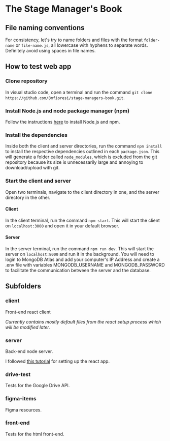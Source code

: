 # The Stage Manager's Book

## File naming conventions
For consistency, let's try to name folders and files with the format `folder-name` or `file-name.js`, all lowercase with hyphens to separate words. Definitely avoid using spaces in file names.

## How to test web app

### Clone repository

In visual studio code, open a terminal and run the command `git clone https://github.com/Bmfioresi/stage-managers-book.git`.

### Install Node.js and node package manager (npm)
Follow the instructions [here](https://docs.npmjs.com/downloading-and-installing-node-js-and-npm) to install Node.js and npm.

### Install the dependencies
Inside both the client and server directories, run the command `npm install` to install the respective dependencies outlined in each `package.json`. This will generate a folder called `node_modules`, which is excluded from the git repository because its size is unnecessarily large and annoying to download/upload with git.

### Start the client and server
Open two terminals, navigate to the client directory in one, and the server directory in the other.
#### Client
In the client terminal, run the command `npm start`. This will start the client on `localhost:3000` and open it in your default browser.
#### Server
In the server terminal, run the command `npm run dev`. This will start the server on `localhost:8000` and run it in the background.
You will need to login to MongoDB Atlas and add your computer's IP Address and create a .env file with variables MONGODB_USERNAME and MONGODB_PASSWORD to facilitate the communication between the server and the database.

## Subfolders

### client
Front-end react client

*Currently contains mostly default files from the react setup process which will be modified later.*
### server
Back-end node server.

I followed [this tutorial](https://codedamn.com/news/reactjs/how-to-connect-react-with-node-js) for setting up the react app.

### drive-test
Tests for the Google Drive API.
### figma-items
Figma resources.
### front-end
Tests for the html front-end.